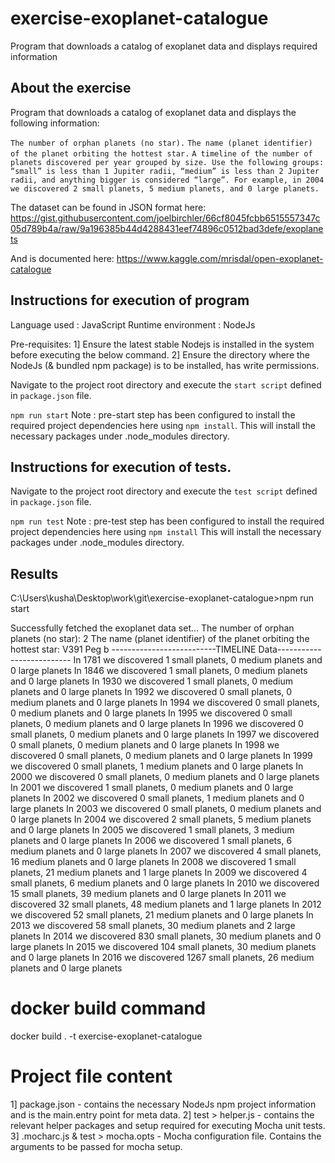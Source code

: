 # exercise-exoplanet-catalogue
Program that downloads a catalog of exoplanet data and displays required information

## About the exercise
Program that downloads a catalog of exoplanet data and displays the following information:

`The number of orphan planets (no star).`
`The name (planet identifier) of the planet orbiting the hottest star.`
`A timeline of the number of planets discovered per year grouped by size. Use the following groups: “small” is less than 1 Jupiter radii, “medium” is less than 2 Jupiter radii, and anything bigger is considered “large”. For example, in 2004 we discovered 2 small planets, 5 medium planets, and 0 large planets.`

The dataset can be found in JSON format here: https://gist.githubusercontent.com/joelbirchler/66cf8045fcbb6515557347c05d789b4a/raw/9a196385b44d4288431eef74896c0512bad3defe/exoplanets

And is documented here: https://www.kaggle.com/mrisdal/open-exoplanet-catalogue

## Instructions for execution of program
Language used : JavaScript
Runtime environment : NodeJs

Pre-requisites: 
1] Ensure the latest stable Nodejs is installed in the system before executing the below command.
2] Ensure the directory where the NodeJs (& bundled npm package) is to be installed, has write permissions.

Navigate to the project root directory and execute the `start script` defined in `package.json` file.

`npm run start`
Note : pre-start step has been configured to install the required project dependencies here using `npm install`.
This will install the necessary packages under .node_modules directory.

## Instructions for execution of tests.
Navigate to the project root directory and execute the `test script` defined in `package.json` file.

`npm run test`
Note : pre-test step has been configured to install the required project dependencies here using `npm install`
This will install the necessary packages under .node_modules directory.

## Results

C:\Users\kusha\Desktop\work\git\exercise-exoplanet-catalogue>npm run start

Successfully fetched the exoplanet data set...
The number of orphan planets (no star):  2
The name (planet identifier) of the planet orbiting the hottest star:  V391 Peg b
--------------------------TIMELINE Data--------------------------
In 1781 we discovered 1 small planets, 0 medium planets and 0 large planets
In 1846 we discovered 1 small planets, 0 medium planets and 0 large planets
In 1930 we discovered 1 small planets, 0 medium planets and 0 large planets
In 1992 we discovered 0 small planets, 0 medium planets and 0 large planets
In 1994 we discovered 0 small planets, 0 medium planets and 0 large planets
In 1995 we discovered 0 small planets, 0 medium planets and 0 large planets
In 1996 we discovered 0 small planets, 0 medium planets and 0 large planets
In 1997 we discovered 0 small planets, 0 medium planets and 0 large planets
In 1998 we discovered 0 small planets, 0 medium planets and 0 large planets
In 1999 we discovered 0 small planets, 1 medium planets and 0 large planets
In 2000 we discovered 0 small planets, 0 medium planets and 0 large planets
In 2001 we discovered 1 small planets, 0 medium planets and 0 large planets
In 2002 we discovered 0 small planets, 1 medium planets and 0 large planets
In 2003 we discovered 0 small planets, 0 medium planets and 0 large planets
In 2004 we discovered 2 small planets, 5 medium planets and 0 large planets
In 2005 we discovered 1 small planets, 3 medium planets and 0 large planets
In 2006 we discovered 1 small planets, 6 medium planets and 0 large planets
In 2007 we discovered 4 small planets, 16 medium planets and 0 large planets
In 2008 we discovered 1 small planets, 21 medium planets and 1 large planets
In 2009 we discovered 4 small planets, 6 medium planets and 0 large planets
In 2010 we discovered 15 small planets, 39 medium planets and 0 large planets
In 2011 we discovered 32 small planets, 48 medium planets and 1 large planets
In 2012 we discovered 52 small planets, 21 medium planets and 0 large planets
In 2013 we discovered 58 small planets, 30 medium planets and 2 large planets
In 2014 we discovered 830 small planets, 30 medium planets and 0 large planets
In 2015 we discovered 104 small planets, 30 medium planets and 0 large planets
In 2016 we discovered 1267 small planets, 26 medium planets and 0 large planets

# docker build command
docker build . -t exercise-exoplanet-catalogue

# Project file content
1] package.json - contains the necessary NodeJs npm project information and is the main.entry point for meta data.
2] test > helper.js - contains the relevant helper packages and setup required for executing Mocha unit tests.
3] .mocharc.js & test > mocha.opts - Mocha configuration file. Contains the arguments to be passed for mocha setup.